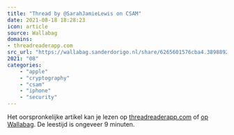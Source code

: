 ```yaml
---
title: "Thread by @SarahJamieLewis on CSAM"
date: 2021-08-18 18:28:23
icon: article
source: Wallabag
domains:
- threadreaderapp.com
src_url: "https://wallabag.sanderdorigo.nl/share/6265601576cba4.38988929"
2021: "08"
categories:
    - "apple"
    - "cryptography"
    - "csam"
    - "iphone"
    - "security"
---
```

Het oorspronkelijke artikel kan je lezen op [threadreaderapp.com](https://threadreaderapp.com/thread/1424261107154255874.html) of [op Wallabag](https://wallabag.sanderdorigo.nl/share/6265601576cba4.38988929). De leestijd is ongeveer 9 minuten.